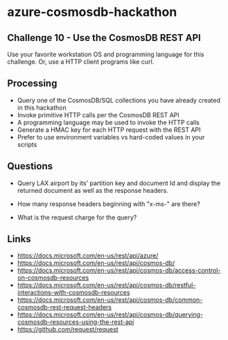 # azure-cosmosdb-hackathon

## Challenge 10 - Use the CosmosDB REST API

Use your favorite workstation OS and programming language for this challenge.
Or, use a HTTP client programs like curl.

## Processing

- Query one of the CosmosDB/SQL collections you have already created in this hackathon
- Invoke primitive HTTP calls per the CosmosDB REST API
- A programming language may be used to invoke the HTTP calls
- Generate a HMAC key for each HTTP request with the REST API
- Prefer to use environment variables vs hard-coded values in your scripts

## Questions

- Query LAX airport by its' partition key and document Id and display the returned document
  as well as the response headers.

- How many response headers beginning with "x-ms-" are there?

- What is the request charge for the query?

## Links

- https://docs.microsoft.com/en-us/rest/api/azure/
- https://docs.microsoft.com/en-us/rest/api/cosmos-db/
- https://docs.microsoft.com/en-us/rest/api/cosmos-db/access-control-on-cosmosdb-resources 
- https://docs.microsoft.com/en-us/rest/api/cosmos-db/restful-interactions-with-cosmosdb-resources
- https://docs.microsoft.com/en-us/rest/api/cosmos-db/common-cosmosdb-rest-request-headers
- https://docs.microsoft.com/en-us/rest/api/cosmos-db/querying-cosmosdb-resources-using-the-rest-api
- https://github.com/request/request
